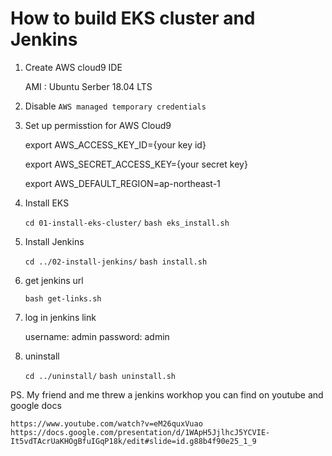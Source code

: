 # How to build EKS cluster and Jenkins 

1. Create AWS cloud9 IDE 

    AMI : Ubuntu Serber 18.04 LTS


2. Disable `AWS managed temporary credentials` 


3. Set up permisstion for AWS Cloud9

	export AWS_ACCESS_KEY_ID={your key id}
	
	export AWS_SECRET_ACCESS_KEY={your secret key}
	
	export AWS_DEFAULT_REGION=ap-northeast-1


4. Install EKS 

	`cd 01-install-eks-cluster/`
	`bash eks_install.sh`


5. Install Jenkins

	`cd ../02-install-jenkins/`
	`bash install.sh` 


6.  get jenkins url

	`bash get-links.sh`

7. log in jenkins link

    username: admin
    password: admin

8. uninstall

   `cd ../uninstall/`
   `bash uninstall.sh`


PS. My friend and me threw a jenkins workhop 
    you can find on youtube and google docs
    
    https://www.youtube.com/watch?v=eM26quxVuao
    https://docs.google.com/presentation/d/1WApH5JjlhcJ5YCVIE-It5vdTAcrUaKHOgBfuIGqP18k/edit#slide=id.g88b4f90e25_1_9

